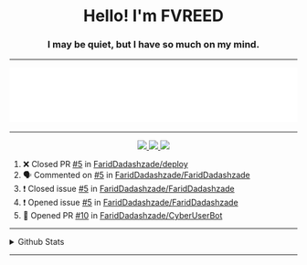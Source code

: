 <h1 align="center">Hello! I'm FVREED</h1>
<h3 align="center">I may be quiet, but I have so much on my mind.</h3>

----

<p align="center">
  <img src="fvreed.gif" alt="FaridDadashzade" />
</p>

----

<p align="center">
  <a href="https://github.com/FaridDadashzade">
    <img src="https://komarev.com/ghpvc/?username=fariddadashzade&color=blue&style=flat-square">
    
  </a>
  <a href="https://github.com/FaridDadashzade?tab=followers">
    <img src="https://img.shields.io/github/followers/FaridDadashzade?color=blue&label=Followers&style=flat-square">
    
  </a>
  <a href="https://github.com/FaridDadashzade?tab=stars">
    <img src="https://img.shields.io/github/stars/FaridDadashzade?color=blue&label=Ulduzlar&style=flat-square">
  </a>

<!--START_SECTION:activity-->
1. ❌ Closed PR [#5](https://github.com/FaridDadashzade/deploy/pull/5) in [FaridDadashzade/deploy](https://github.com/FaridDadashzade/deploy)
2. 🗣 Commented on [#5](https://github.com/FaridDadashzade/FaridDadashzade/issues/5) in [FaridDadashzade/FaridDadashzade](https://github.com/FaridDadashzade/FaridDadashzade)
3. ❗️ Closed issue [#5](https://github.com/FaridDadashzade/FaridDadashzade/issues/5) in [FaridDadashzade/FaridDadashzade](https://github.com/FaridDadashzade/FaridDadashzade)
4. ❗️ Opened issue [#5](https://github.com/FaridDadashzade/FaridDadashzade/issues/5) in [FaridDadashzade/FaridDadashzade](https://github.com/FaridDadashzade/FaridDadashzade)
5. 💪 Opened PR [#10](https://github.com/FaridDadashzade/CyberUserBot/pull/10) in [FaridDadashzade/CyberUserBot](https://github.com/FaridDadashzade/CyberUserBot)
<!--END_SECTION:activity-->

----

<details>
  <summary>Github Stats</summary>

<p align="center"><img src="https://github-readme-stats.vercel.app/api?username=FaridDadashzade&show_icons=true&%20&locale=en&theme=dark&layout=compact" alt="FaridDadashzade" /></p>

</details>

----
